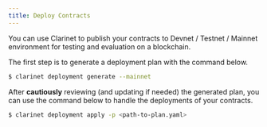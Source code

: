 ```yaml
---
title: Deploy Contracts
---
```


You can use Clarinet to publish your contracts to Devnet / Testnet / Mainnet environment for testing and evaluation on a blockchain.

The first step is to generate a deployment plan with the command below.

```bash
$ clarinet deployment generate --mainnet
```

After **cautiously** reviewing (and updating if needed) the generated plan, you can use the command below to handle the deployments of your contracts.

```bash
$ clarinet deployment apply -p <path-to-plan.yaml>
```





